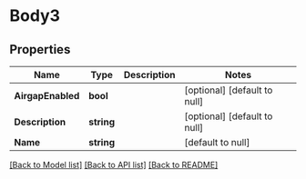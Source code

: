 # Body3

## Properties
Name | Type | Description | Notes
------------ | ------------- | ------------- | -------------
**AirgapEnabled** | **bool** |  | [optional] [default to null]
**Description** | **string** |  | [optional] [default to null]
**Name** | **string** |  | [default to null]

[[Back to Model list]](../README.md#documentation-for-models) [[Back to API list]](../README.md#documentation-for-api-endpoints) [[Back to README]](../README.md)


